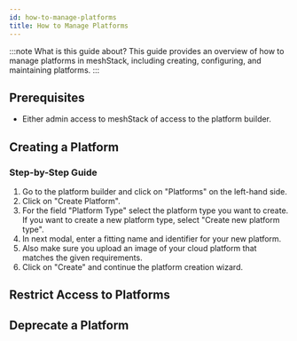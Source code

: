 ```yaml
---
id: how-to-manage-platforms
title: How to Manage Platforms
---
```


:::note What is this guide about?
This guide provides an overview of how to manage platforms in meshStack, including creating, configuring, and maintaining platforms.
:::

## Prerequisites

- Either admin access to meshStack of access to the platform builder.


## Creating a Platform

### Step-by-Step Guide

1. Go to the platform builder and click on "Platforms" on the left-hand side.
2. Click on "Create Platform".
3. For the field "Platform Type" select the platform type you want to create. If you want to create a new platform type, select "Create new platform type".
4. In next modal, enter a fitting name and identifier for your new platform.
5. Also make sure you upload an image of your cloud platform that matches the given requirements.
6. Click on "Create" and continue the platform creation wizard.

## Restrict Access to Platforms

## Deprecate a Platform

